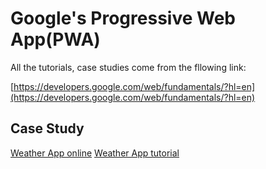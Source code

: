 Google's Progressive Web App(PWA)
=================================

All the tutorials, case studies come from the fllowing link:

[https://developers.google.com/web/fundamentals/?hl=en](https://developers.google.com/web/fundamentals/?hl=en)

Case Study
----------

[Weather App online](https://weather-pwa-sample.firebaseapp.com/final/)
[Weather App tutorial](https://developers.google.com/web/fundamentals/getting-started/your-first-progressive-web-app/?hl=en)



